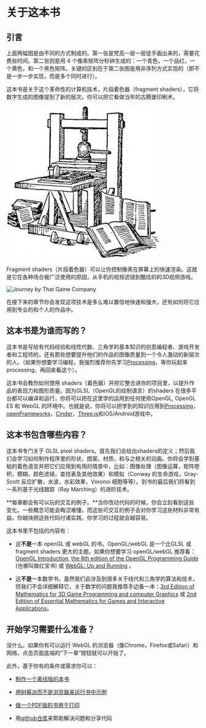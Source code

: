 # 关于这本书
## 引言

<canvas id="custom" class="canvas" data-fragment-url="cmyk-halftone.frag" data-textures="vangogh.jpg" width="700px" height="320px"></canvas>

上面两幅图是由不同的方式制成的。第一张是梵高一层一层徒手画出来的，需要花费些时间。第二张则是用 4 个像素矩阵分秒钟生成的：一个青色，一个品红，一个黄色，和一个黑色矩阵。关键的区别在于第二张图是用非序列方式实现的（即不是一步一步实现，而是多个同时进行）。

这本书是关于这个革命性的计算机技术，片段着色器（fragment shaders），它将数字生成的图像提到了新的层次。你可以把它看做当年的古腾堡印刷术。

![Gutenberg's press](gutenpress.jpg)

Fragment shaders（片段着色器）可以让你控制像素在屏幕上的快速渲染。这就是它在各种场合被广泛使用的原因，从手机的视频滤镜到酷炫的的3D视频游戏。

![Journey by That Game Company](journey.jpg)

在接下来的章节你会发现这项技术是多么难以置信地快速和强大，还有如何将它应用到专业的和个人的作品中。


## 这本书是为谁而写的？

这本书是写给有代码经验和线性代数、三角学的基本知识的创意编程者、游戏开发者和工程师的，还有那些想要提升他们的作品的图像质量到一个令人激动的新层次的人。（如果你想要学习编程，我强烈推荐你先学习[Processing](https://processing.org/)，等你玩起来processing，再回来看这个）。

这本书会教你如何使用 shaders（着色器）并把它整合进你的项目里，以提升作品的表现力和图形质量。因为GLSL（OpenGL的绘制语言）的shaders 在很多平台都可以编译和运行，你将可以把在这里学的运用到任何使用OpenGL, OpenGL ES 和 WebGL 的环境中。也就是说，你将可以把学到的知识应用到[Processing](https://processing.org/)，[openFrameworks](http://openframeworks.cc/)，[Cinder](http://libcinder.org/)，[Three.js](http://threejs.org/)和iOS/Android游戏中。


## 这本书包含哪些内容？

这本书专门关于 GLSL pixel shaders。首先我们会给出shaders的定义；然后我们会学习如何制作程序里的形状，图案，材质，和与之相关的动画。你将会学到基础的着色语言并把它们应用到有用的情景中，比如：图像处理（图像运算，矩阵卷积，模糊，颜色滤镜，查找表及其他效果）和模拟（Conway 的生命游戏，Gray-Scott 反应扩散，水波，水彩效果，Voronoi 细胞等等）。到书的最后我们将看到一系列基于光线跟踪（Ray Marching）的进阶技术。

**每章都会有可以玩的交互的例子。**当你改动代码的时候，你会立刻看到这些变化。一些概念可能会晦涩难懂，而这些可交互的例子会对你学习这些材料非常有益。你越快把这些代码付诸实践，你学习的过程就会越容易。

这本书里不包括的内容有：

* 这**不是**一本 openGL 或 webGL 的书。OpenGL/webGL 是一个比GLSL 或 fragment shaders 更大的主题。如果你想要学习 openGL/webGL 推荐看： [OpenGL Introduction](https://open.gl/introduction), [the 8th edition of the OpenGL Programming Guide](http://www.amazon.com/OpenGL-Programming-Guide-Official-Learning/dp/0321773039/ref=sr_1_1?s=books&ie=UTF8&qid=1424007417&sr=1-1&keywords=open+gl+programming+guide) (也被叫做红宝书) 或 [WebGL: Up and Running](http://www.amazon.com/WebGL-Up-Running-Tony-Parisi/dp/144932357X/ref=sr_1_4?s=books&ie=UTF8&qid=1425147254&sr=1-4&keywords=webgl)
。

* 这**不是**一本数学书。虽然我们会涉及到很多关于线代和三角学的算法和技术，但我们不会详细解释它。关于数学的问题我推荐手边备一本：[3rd Edition of Mathematics for 3D Game Programming and computer Graphics](http://www.amazon.com/Mathematics-Programming-Computer-Graphics-Third/dp/1435458869/ref=sr_1_1?ie=UTF8&qid=1424007839&sr=8-1&keywords=mathematics+for+games) 或 [2nd Edition of Essential Mathematics for Games and Interactive Applications](http://www.amazon.com/Essential-Mathematics-Games-Interactive-Applications/dp/0123742978/ref=sr_1_1?ie=UTF8&qid=1424007889&sr=8-1&keywords=essentials+mathematics+for+developers)。

## 开始学习需要什么准备？

没什么。如果你有可以运行 WebGL 的浏览器（像Chrome，Firefox或Safari）和网络，点击页面底端的“下一章”按钮就可以开始了。

此外，基于你有的条件或需求你可以：

* [制作一个离线版的本书](https://thebookofshaders.com/appendix/)

* [用树莓派而不是浏览器来运行书中示例](https://thebookofshaders.com/appendix/)

* [做一个PDF版的书用于打印](https://thebookofshaders.com/appendix/)

* 用[github仓库](https://github.com/patriciogonzalezvivo/thebookofshaders)来帮助解决问题和分享代码
